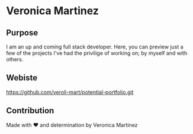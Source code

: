 # Veronica Martinez

## Purpose
I am an up and coming full stack developer. Here, you can preview just a few of the projects I've had the privilige of working on; by myself and with others.

## Webiste
https://github.com/veroli-mart/potential-portfolio.git

## Contribution
Made with ❤️ and determination by Veronica Martinez
